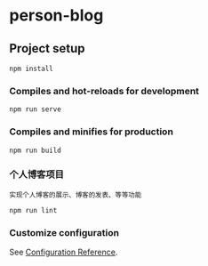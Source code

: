 # person-blog

## Project setup
```
npm install
```

### Compiles and hot-reloads for development
```
npm run serve
```

### Compiles and minifies for production
```
npm run build
```

### 个人博客项目
    实现个人博客的展示、博客的发表、等等功能

```
npm run lint
```

### Customize configuration
See [Configuration Reference](https://cli.vuejs.org/config/).
